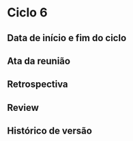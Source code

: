 # Ciclo 6

## Data de início e fim do ciclo

## Ata da reunião

## Retrospectiva

## Review

## Histórico de versão
